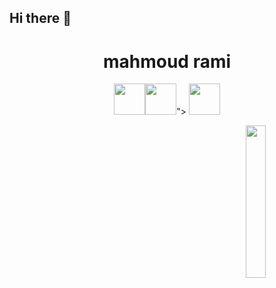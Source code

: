## Hi there 👋
<h1 align="center">mahmoud rami</h1>
<p align="center">
  <a href="https://www.facebook.com/profile.php?id=100009434927219"><img width="50px" src="  <a href="https://www.facebook.com/profile.php?id=100009434927219"><img width="50px" src="https://e7.pngegg.com/pngimages/734/621/png-clipart-computer-icons-social-media-facebook-like-button-social-network-social-media-blue-logo.png"></a>"></a>
  <a href="https://www.instagram.com/mah_moud_rami/"><img width="50px" src="https://encrypted-tbn0.gstatic.com/images?q=tbn:ANd9GcQcnRvlf7RLEUGIgKR_sr3y7H-CVoVB21I3MA&s"></a>
</p>
<img src="https://avatars.githubusercontent.com/u/109821052?v=4" align="right" width="25%">
<!--
**mahmoudrami/mahmoudrami** is a ✨ _special_ ✨ repository because its `README.md` (this file) appears on your GitHub profile.

Here are some ideas to get you started:

- 🔭 I’m currently working on ...
- 🌱 I’m currently learning ...
- 👯 I’m looking to collaborate on ...
- 🤔 I’m looking for help with ...
- 💬 Ask me about ...
- 📫 How to reach me: ...
- 😄 Pronouns: ...
- ⚡ Fun fact: ...
-->
